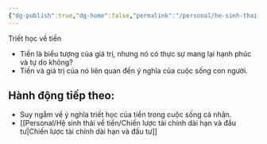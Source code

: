 ```yaml
---
{"dg-publish":true,"dg-home":false,"permalink":"/personal/he-sinh-thai-ve-tien/triet-hoc-ve-tien/","dgPassFrontmatter":true,"noteIcon":"","updated":"2025-01-14T22:18:11.248+07:00"}
---
```



Triết học về tiền
- Tiền là biểu tượng của giá trị, nhưng nó có thực sự mang lại hạnh phúc và tự do không?
- Tiền và giá trị của nó liên quan đến ý nghĩa của cuộc sống con người.

## Hành động tiếp theo:
- Suy ngẫm về ý nghĩa triết học của tiền trong cuộc sống cá nhân.
- [[Personal/Hệ sinh thái về tiền/Chiến lược tài chính dài hạn và đầu tư\|Chiến lược tài chính dài hạn và đầu tư]]